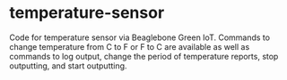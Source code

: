 # temperature-sensor
Code for temperature sensor via Beaglebone Green IoT. Commands to change temperature from C to F or F to C are available as well as commands to log output, change the period of temperature reports, stop outputting, and start outputting. 
